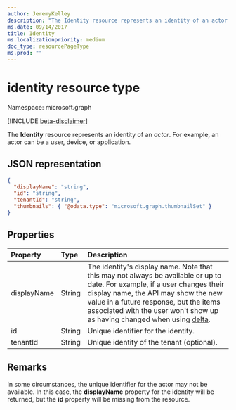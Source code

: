 ```yaml
---
author: JeremyKelley
description: "The Identity resource represents an identity of an actor."
ms.date: 09/14/2017
title: Identity
ms.localizationpriority: medium
doc_type: resourcePageType
ms.prod: ""
---
```

# identity resource type

Namespace: microsoft.graph

[!INCLUDE [beta-disclaimer](../../includes/beta-disclaimer.md)]

The **Identity** resource represents an identity of an _actor_.
For example, an actor can be a user, device, or application.

## JSON representation

<!-- { "blockType": "resource", "@odata.type": "microsoft.graph.identity", "optionalProperties": ["displayName", "tenantId", "thumbnails"], "openType": true } -->

```json
{
  "displayName": "string",
  "id": "string",
  "tenantId": "string",
  "thumbnails": { "@odata.type": "microsoft.graph.thumbnailSet" }
}
```

## Properties

| Property            | Type   | Description                                                                                                                                                                                                                                                                                                           |
|:--------------------|:-------|:----------------------------------------------------------------------------------------------------------------------------------------------------------------------------------------------------------------------------------------------------------------------------------------------------------------------|
| displayName         | String | The identity's display name. Note that this may not always be available or up to date. For example, if a user changes their display name, the API may show the new value in a future response, but the items associated with the user won't show up as having changed when using [delta](../api/driveitem-delta.md).  |
| id                  | String | Unique identifier for the identity.                                                                                                                                                                                                                                                                                   |
| tenantId            | String | Unique identity of the tenant (optional).                                                                                                                                                                                                                                                                             |

## Remarks

In some circumstances, the unique identifier for the actor may not be available.
In this case, the **displayName** property for the identity will be returned, but the **id** property will be missing from the resource.

<!-- uuid: 8fcb5dbc-d5aa-4681-8e31-b001d5168d79
2015-10-25 14:57:30 UTC -->
<!--
{
  "type": "#page.annotation",
  "description": "Identity contains information about an app, user, or group.",
  "keywords": "identity,owner,modifier,app,user,group",
  "section": "documentation",
  "tocPath": "Resources/Identity",
  "suppressions": []
}
-->


